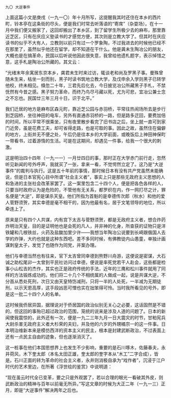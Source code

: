     九〇 大逆事件 

   上面这篇小文是庚戌（一九一〇）年十月所写，这提醒我其时还住在本乡的西片町，铃本亭在这条街的尽头，便是我们时常去听落语的“寄席”（杂耍场）。在十一月中我们便又搬家了，这回却搬出了本乡区，到了留学生所极少去的麻布，那里靠近芝区，只有在庆应义塾读书的才感觉方便，其次则是立教大学了。但其时在庆应读书的似乎不大有人，立教则以前只有过一个罗象陶，不过我进去的时候他已经不在那里了，虽然似乎他还在留学，却不知道在干什么。他是龚未生陶冶公的朋友，大概也是在搞革命，民国以后听说他因此很失意，我曾给他遗札题字，表示悼惜之意，这手札是陶冶公所藏的。其文云：

   “光绪末年余寓居东京本乡，龚君未生时来过访，辄谈老和尚及罗黑子事。曼殊曾随未生来，枯坐一刻而别，黑子时读书筑地立教大学，及戊申余入学则黑子已转学他校，终未相见。倏忽二十年，三君先后化去，今日披览冶公所藏黑子手札，不禁怃然有今昔之感。黑子努力革命，而终乃鸟尽弓藏以死，尤为可悲，宜冶公兼士念之不忘也。民国廿三年三月十日，识于北平。”

   我们迁居的地方是麻布区森元町，靠近芝公园与赤羽桥，平常往热闹场所去是步行到芝园桥，坐往神田的电车，另外有直通赤羽桥的一路，但是路多迂回，要费加倍的时间，所以平常不很乘坐，只有夜里散步看完了旧书店之后，坐上就一直可到家门近旁，虽是花费工夫，却可省得走路，也是可取的事。因此之故，虽然住在偏僻的地方，上街并无不便之处，午后仍是往本乡的大学前面，或晚饭后上神田神保町一带看书，过着游惰的生活。可是在这期间，却遇见一件事，给我一个很大的刺激。

   这是明治四十四年（一九一一）一月廿四日的事，那时正在大学赤门前行走，忽然听见新闻的号外呼声，我就买了一张，拿来一看，不觉愕然立定了。这乃是“大逆事件”的裁判与执行。这是五十年前的事情，那时候日本有没有共产党虽然未能确说，但是日本官宪心目中所谓“社会主义者”，事实上只是那些无政府主义思想的人和急进的主张社会改革家罢了。这一案里包含二十四个人，便是把各色各样的人，只要当时政府认为是危险的，不管他有无关系，都罗织在内，作一网打尽之计，罪名便是“大逆”，即是谋杀天皇。他们所指为首魁的是幸德传次郎（秋水）和他的爱人菅野须贺，其实幸德是毫不相干的，因为他最有名，居于文笔领导的地位，所以牵连上了。

   原来是只有四个人共谋，内有宫下太吉与菅野须贺，都是无政府主义者，想合炸药炸明治天皇，目的是证明他也是会死的凡人，并非神的化身，所查获的证物只是洋铁罐和几根铁丝，火药及盐酸加里少许——我想当年陶冶公说要到长崎跟俄国人去学的炸弹，大约也就是这种东西吧。差不多同时候，有佛教徒内山愚童，单独计画谋刺皇太子，发觉了也随作为同党，并案办理。

   他们与幸德当然也有往来，官下太吉曾同幸德到熊野川舟游，这便说是密谋，大石诚之助松尾卯一太曾到平民社访问过幸德，便说是率死党若干人赴会，这些都是检事小山松吉的杰作，其实也正是政府传统的手法，近年的三鹰和松川事件就用了同样的方法锻炼成功的。他们将二十几个不相统属的人做成一起，说是共谋大逆，不分首从悉处死刑，次日又由天皇特饬减刑，只将一半的人处死，一半减为无期徒刑，以示天恩高厚，这手段凶恶可憎也实在拙笨得可怜。当时我所看见的号外，即是这一批二十四个人的名单。

   这时候我侨居异国，据理说对于侨居国的政治似别无关心之必要，这话固然是不错的，但这回的事殆已超过政治的范围，笼统的说来是涉及人道的问题了。日本的新闻使我震惊的，此外还有一次，便是一九二三年九月一日大震灾的时节，甘粕宪兵大尉杀害无政府主义者大杉荣的夫妇，并及他的六岁的外甥橘宗一的这一件事。日本明治维新本来是模仿西洋的资本主义的民主，根本是封建武断政治，不过表面上还有一点民主自由的迹象，但也逐渐消灭了。

   这一桩事在他们本国思想界上也发生不少影响，重要的是石川啄木，佐藤春夫，永井荷风，木下奎太郎（本名太田正雄，奎太郎的奎字本从“木工”二字合成），皆是。石川正面的转为革命的社会主义者，永井则消极自承为“戏作者”，沉浸于江户时代的艺术里边，在所著《浮世绘的鉴赏》中说明道：

   “现在虽云时代全已变革，要之只是外观罢了，若以合理的眼光一看破其外皮，则武断政治的精神与百年以前毫无所异。”写这文章的时候为大正二年（一九一三）正月，即是“大逆事件”解决两年之后也。

